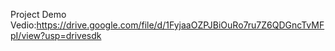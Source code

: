 Project Demo Vedio:https://drive.google.com/file/d/1FyjaaOZPJBiOuRo7ru7Z6QDGncTvMFpI/view?usp=drivesdk
